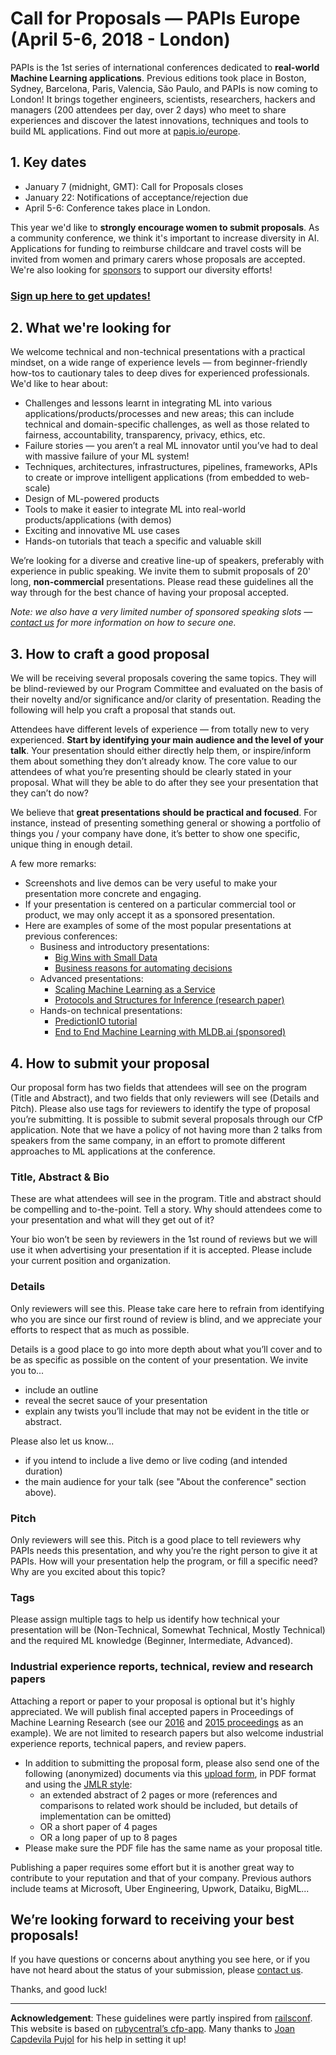 # Call for Proposals — PAPIs Europe (April 5-6, 2018 - London)

PAPIs is the 1st series of international conferences dedicated to **real-world Machine Learning applications**. Previous editions took place in Boston, Sydney, Barcelona, Paris, Valencia, São Paulo, and PAPIs is now coming to London! It brings together engineers, scientists, researchers, hackers and managers (200 attendees per day, over 2 days) who meet to share experiences and discover the latest innovations, techniques and tools to build ML applications. Find out more at [papis.io/europe](http://www.papis.io/europe).

## 1. Key dates

- January 7 (midnight, GMT): Call for Proposals closes
- January 22: Notifications of acceptance/rejection due
- April 5-6: Conference takes place in London.

This year we'd like to **strongly encourage women to submit proposals**. As a community conference, we think it's important to increase diversity in AI. Applications for funding to reimburse childcare and travel costs will be invited from women and primary carers whose proposals are accepted. We're also looking for [sponsors](http://papis.io/sponsoring) to support our diversity efforts!

### [Sign up here to get updates!](http://www.papis.io/#updates)

## 2. What we're looking for

We welcome technical and non-technical presentations with a practical mindset, on a wide range of experience levels — from beginner-friendly how-tos to cautionary tales to deep dives for experienced professionals. We'd like to hear about:

- Challenges and lessons learnt in integrating ML into various applications/products/processes and new areas; this can include technical and domain-specific challenges, as well as those related to fairness, accountability, transparency, privacy, ethics, etc.
- Failure stories — you aren’t a real ML innovator until you’ve had to deal with massive failure of your ML system!
- Techniques, architectures, infrastructures, pipelines, frameworks, APIs to create or improve intelligent applications (from embedded to web-scale)
- Design of ML-powered products
- Tools to make it easier to integrate ML into real-world products/applications (with demos)
- Exciting and innovative ML use cases
- Hands-on tutorials that teach a specific and valuable skill

We’re looking for a diverse and creative line-up of speakers, preferably with experience in public speaking. We invite them to submit proposals of 20' long,  **non-commercial** presentations. Please read these guidelines all the way through for the best chance of having your proposal accepted.

_Note: we also have a very limited number of sponsored speaking slots — [contact us](mailto:sponsoring@papis.io) for more information on how to secure one._

## 3. How to craft a good proposal

We will be receiving several proposals covering the same topics. They will be blind-reviewed by our Program Committee and evaluated on the basis of their novelty and/or significance and/or clarity of presentation. Reading the following will help you craft a proposal that stands out.

Attendees have different levels of experience — from totally new to very experienced. **Start by identifying your main audience and the level of your talk**. Your presentation should either directly help them, or inspire/inform them about something they don’t already know. The core value to our attendees of what you’re presenting should be clearly stated in your proposal. What will they be able to do after they see your presentation that they can’t do now?

We believe that **great presentations should be practical and focused**. For instance, instead of presenting something general or showing a portfolio of things you / your company have done, it’s better to show one specific, unique thing in enough detail.

A few more remarks:

- Screenshots and live demos can be very useful to make your presentation more concrete and engaging.
- If your presentation is centered on a particular commercial tool or product, we may only accept it as a sponsored presentation.
- Here are examples of some of the most popular presentations at previous conferences:
  - Business and introductory presentations:
    - [Big Wins with Small Data](http://lanyrd.com/2015/papis2015/sdpcdh/)
    - [Business reasons for automating decisions](https://www.youtube.com/watch?v=fKQJAu6k7pQ)
  - Advanced presentations:
    - [Scaling Machine Learning as a Service](http://proceedings.mlr.press/v67/li17a/li17a.pdf)
    - [Protocols and Structures for Inference (research paper)](http://jmlr.org/proceedings/papers/v50/montgomery15.pdf)
  - Hands-on technical presentations:
    - [PredictionIO tutorial](https://www.youtube.com/watch?v=zeGnILRIdUk&list=PLex5Agivp-gh3tYo9yCY9Dgcj3nXYol1k&index=13)
    - [End to End Machine Learning with MLDB.ai (sponsored)](https://twitter.com/mldbai/status/786230824727445504)

## 4. How to submit your proposal

Our proposal form has two fields that attendees will see on the program (Title and Abstract), and two fields that only reviewers will see (Details and Pitch). Please also use tags for reviewers to identify the type of proposal you’re submitting. It is possible to submit several proposals through our CfP application. Note that we have a policy of not having more than 2 talks from speakers from the same company, in an effort to promote different approaches to ML applications at the conference.

### Title, Abstract & Bio

These are what attendees will see in the program. Title and abstract should be compelling and to-the-point. Tell a story. Why should attendees come to your presentation and what will they get out of it?

Your bio won’t be seen by reviewers in the 1st round of reviews but we will use it when advertising your presentation if it is accepted. Please include your current position and organization.

### Details

Only reviewers will see this. Please take care here to refrain from identifying who you are since our first round of review is blind, and we appreciate your efforts to respect that as much as possible.

Details is a good place to go into more depth about what you’ll cover and to be as specific as possible on the content of your presentation. We invite you to...

- include an outline
- reveal the secret sauce of your presentation
- explain any twists you’ll include that may not be evident in the title or abstract.

Please also let us know...

- if you intend to include a live demo or live coding (and intended duration)
- the main audience for your talk (see "About the conference" section above).

### Pitch

Only reviewers will see this. Pitch is a good place to tell reviewers why PAPIs needs this presentation, and why you’re the right person to give it at PAPIs. How will your presentation help the program, or fill a specific need? Why are you excited about this topic?

### Tags

Please assign multiple tags to help us identify how technical your presentation will be (Non-Technical, Somewhat Technical, Mostly Technical) and the required ML knowledge (Beginner, Intermediate, Advanced).

### Industrial experience reports, technical, review and research papers

Attaching a report or paper to your proposal is optional but it's highly appreciated. We will publish final accepted papers in Proceedings of Machine Learning Research (see our [2016](http://proceedings.mlr.press/v67/) and [2015 proceedings](http://proceedings.mlr.press/v50/) as an example). We are not limited to research papers but also welcome industrial experience reports, technical papers, and review papers.

- In addition to submitting the proposal form, please also send one of the following (anonymized) documents via this [upload form](https://papisdotio.wufoo.com/forms/xst26ab1dgwqty/), in PDF format and using the [JMLR style](http://www.jmlr.org/format/format.html):
  - an extended abstract of 2 pages or more (references and comparisons to related work should be included, but details of implementation can be omitted)
  - OR a short paper of 4 pages
  - OR a long paper of up to 8 pages
- Please make sure the PDF file has the same name as your proposal title.

Publishing a paper requires some effort but it is another great way to contribute to your reputation and that of your company. Previous authors include teams at Microsoft, Uber Engineering, Upwork, Dataiku, BigML...

## We’re looking forward to receiving your best proposals!

If you have questions or concerns about anything you see here, or if you have not heard about the status of your submission, please [contact us](mailto:program-committee-europe-2018@papis.mailclark.ai).

Thanks, and good luck!

--------------------

**Acknowledgement**: These guidelines were partly inspired from [railsconf](http://railsconf.com/). This website is based on [rubycentral’s cfp-app](https://github.com/rubycentral/cfp-app). Many thanks to [Joan Capdevila Pujol](http://personals.ac.upc.edu/jc/) for his help in setting it up!
